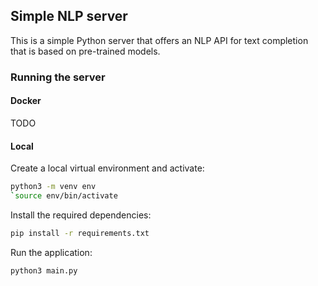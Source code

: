 
## Simple NLP server

This is a simple Python server that offers an NLP API for text completion that is based on pre-trained models.

### Running the server

#### Docker

TODO

#### Local

Create a local virtual environment and activate:

```bash
python3 -m venv env
`source env/bin/activate
```

Install the required dependencies:
```bash
pip install -r requirements.txt
```

Run the application:
```bash
python3 main.py
```
